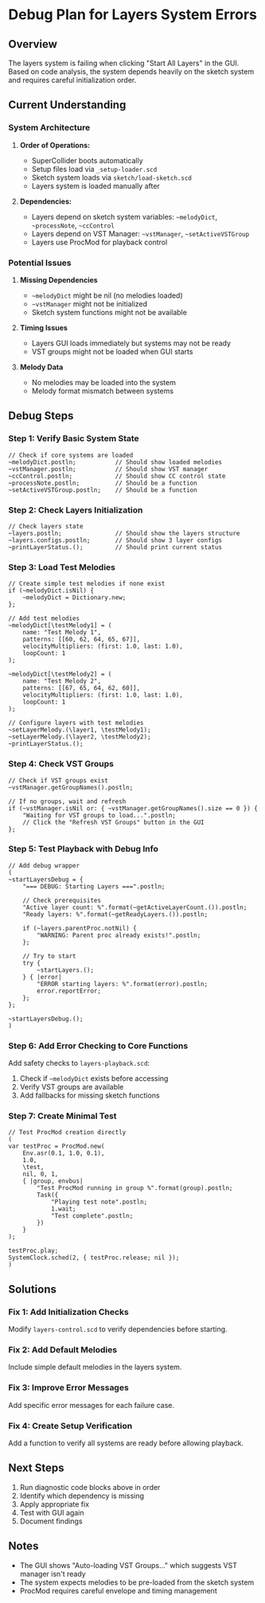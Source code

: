 # Debug Plan for Layers System Errors

## Overview
The layers system is failing when clicking "Start All Layers" in the GUI. Based on code analysis, the system depends heavily on the sketch system and requires careful initialization order.

## Current Understanding

### System Architecture
1. **Order of Operations:**
   - SuperCollider boots automatically
   - Setup files load via `_setup-loader.scd`
   - Sketch system loads via `sketch/load-sketch.scd`
   - Layers system is loaded manually after

2. **Dependencies:**
   - Layers depend on sketch system variables: `~melodyDict`, `~processNote`, `~ccControl`
   - Layers depend on VST Manager: `~vstManager`, `~setActiveVSTGroup`
   - Layers use ProcMod for playback control

### Potential Issues

1. **Missing Dependencies**
   - `~melodyDict` might be nil (no melodies loaded)
   - `~vstManager` might not be initialized
   - Sketch system functions might not be available

2. **Timing Issues**
   - Layers GUI loads immediately but systems may not be ready
   - VST groups might not be loaded when GUI starts

3. **Melody Data**
   - No melodies may be loaded into the system
   - Melody format mismatch between systems

## Debug Steps

### Step 1: Verify Basic System State
```supercollider
// Check if core systems are loaded
~melodyDict.postln;           // Should show loaded melodies
~vstManager.postln;           // Should show VST manager
~ccControl.postln;            // Should show CC control state
~processNote.postln;          // Should be a function
~setActiveVSTGroup.postln;    // Should be a function
```

### Step 2: Check Layers Initialization
```supercollider
// Check layers state
~layers.postln;               // Should show the layers structure
~layers.configs.postln;       // Should show 3 layer configs
~printLayerStatus.();         // Should print current status
```

### Step 3: Load Test Melodies
```supercollider
// Create simple test melodies if none exist
if (~melodyDict.isNil) {
    ~melodyDict = Dictionary.new;
};

// Add test melodies
~melodyDict[\testMelody1] = (
    name: "Test Melody 1",
    patterns: [[60, 62, 64, 65, 67]],
    velocityMultipliers: (first: 1.0, last: 1.0),
    loopCount: 1
);

~melodyDict[\testMelody2] = (
    name: "Test Melody 2", 
    patterns: [[67, 65, 64, 62, 60]],
    velocityMultipliers: (first: 1.0, last: 1.0),
    loopCount: 1
);

// Configure layers with test melodies
~setLayerMelody.(\layer1, \testMelody1);
~setLayerMelody.(\layer2, \testMelody2);
~printLayerStatus.();
```

### Step 4: Check VST Groups
```supercollider
// Check if VST groups exist
~vstManager.getGroupNames().postln;

// If no groups, wait and refresh
if (~vstManager.isNil or: { ~vstManager.getGroupNames().size == 0 }) {
    "Waiting for VST groups to load...".postln;
    // Click the "Refresh VST Groups" button in the GUI
};
```

### Step 5: Test Playback with Debug Info
```supercollider
// Add debug wrapper
(
~startLayersDebug = {
    "=== DEBUG: Starting Layers ===".postln;
    
    // Check prerequisites
    "Active layer count: %".format(~getActiveLayerCount.()).postln;
    "Ready layers: %".format(~getReadyLayers.()).postln;
    
    if (~layers.parentProc.notNil) {
        "WARNING: Parent proc already exists!".postln;
    };
    
    // Try to start
    try {
        ~startLayers.();
    } { |error|
        "ERROR starting layers: %".format(error).postln;
        error.reportError;
    };
};

~startLayersDebug.();
)
```

### Step 6: Add Error Checking to Core Functions

Add safety checks to `layers-playback.scd`:

1. Check if `~melodyDict` exists before accessing
2. Verify VST groups are available
3. Add fallbacks for missing sketch functions

### Step 7: Create Minimal Test
```supercollider
// Test ProcMod creation directly
(
var testProc = ProcMod.new(
    Env.asr(0.1, 1.0, 0.1),
    1.0,
    \test,
    nil, 0, 1,
    { |group, envbus|
        "Test ProcMod running in group %".format(group).postln;
        Task({ 
            "Playing test note".postln;
            1.wait;
            "Test complete".postln;
        })
    }
);

testProc.play;
SystemClock.sched(2, { testProc.release; nil });
)
```

## Solutions

### Fix 1: Add Initialization Checks
Modify `layers-control.scd` to verify dependencies before starting.

### Fix 2: Add Default Melodies
Include simple default melodies in the layers system.

### Fix 3: Improve Error Messages
Add specific error messages for each failure case.

### Fix 4: Create Setup Verification
Add a function to verify all systems are ready before allowing playback.

## Next Steps

1. Run diagnostic code blocks above in order
2. Identify which dependency is missing
3. Apply appropriate fix
4. Test with GUI again
5. Document findings

## Notes
- The GUI shows "Auto-loading VST Groups..." which suggests VST manager isn't ready
- The system expects melodies to be pre-loaded from the sketch system
- ProcMod requires careful envelope and timing management